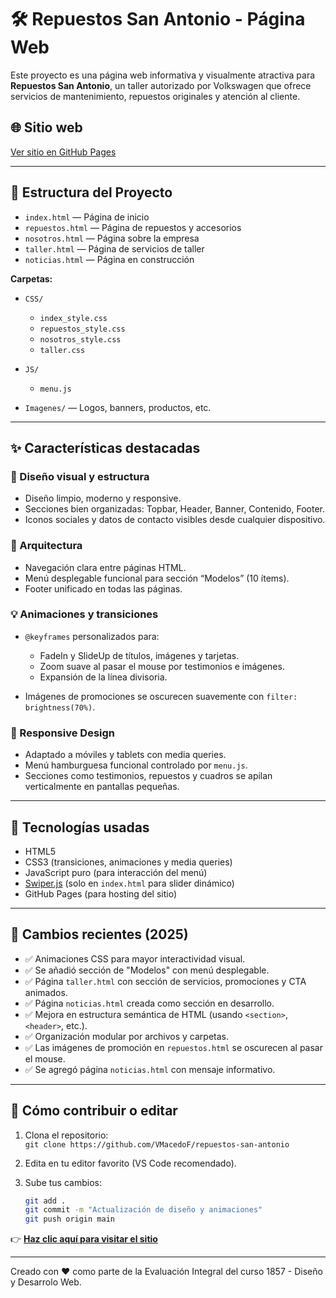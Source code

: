 # 🛠 Repuestos San Antonio - Página Web

Este proyecto es una página web informativa y visualmente atractiva para **Repuestos San Antonio**, un taller autorizado por Volkswagen que ofrece servicios de mantenimiento, repuestos originales y atención al cliente.

## 🌐 Sitio web
[Ver sitio en GitHub Pages](https://vmacedof.github.io/repuestos-san-antonio/)

---

## 📄 Estructura del Proyecto

- `index.html` — Página de inicio  
- `repuestos.html` — Página de repuestos y accesorios  
- `nosotros.html` — Página sobre la empresa  
- `taller.html` — Página de servicios de taller  
- `noticias.html` — Página en construcción  

**Carpetas:**

- `CSS/`  
  - `index_style.css`  
  - `repuestos_style.css`  
  - `nosotros_style.css`  
  - `taller.css`  

- `JS/`  
  - `menu.js`

- `Imagenes/` — Logos, banners, productos, etc.

---

## ✨ Características destacadas

### 🎨 Diseño visual y estructura

- Diseño limpio, moderno y responsive.
- Secciones bien organizadas: Topbar, Header, Banner, Contenido, Footer.
- Iconos sociales y datos de contacto visibles desde cualquier dispositivo.

### 🎯 Arquitectura

- Navegación clara entre páginas HTML.
- Menú desplegable funcional para sección “Modelos” (10 ítems).
- Footer unificado en todas las páginas.

### 💡 Animaciones y transiciones

- `@keyframes` personalizados para:
  - FadeIn y SlideUp de títulos, imágenes y tarjetas.
  - Zoom suave al pasar el mouse por testimonios e imágenes.
  - Expansión de la línea divisoria.

- Imágenes de promociones se oscurecen suavemente con `filter: brightness(70%)`.

### 📱 Responsive Design

- Adaptado a móviles y tablets con media queries.
- Menú hamburguesa funcional controlado por `menu.js`.
- Secciones como testimonios, repuestos y cuadros se apilan verticalmente en pantallas pequeñas.

---

## 🔧 Tecnologías usadas

- HTML5  
- CSS3 (transiciones, animaciones y media queries)  
- JavaScript puro (para interacción del menú)  
- [Swiper.js](https://swiperjs.com/) (solo en `index.html` para slider dinámico)  
- GitHub Pages (para hosting del sitio)

---

## 📌 Cambios recientes (2025)

- ✅ Animaciones CSS para mayor interactividad visual.
- ✅ Se añadió sección de "Modelos" con menú desplegable.
- ✅ Página `taller.html` con sección de servicios, promociones y CTA animados.
- ✅ Página `noticias.html` creada como sección en desarrollo.
- ✅ Mejora en estructura semántica de HTML (usando `<section>`, `<header>`, etc.).
- ✅ Organización modular por archivos y carpetas.
- ✅ Las imágenes de promoción en `repuestos.html` se oscurecen al pasar el mouse.
- ✅ Se agregó página `noticias.html` con mensaje informativo.

---

## 🔄 Cómo contribuir o editar

1. Clona el repositorio:  
   `git clone https://github.com/VMacedoF/repuestos-san-antonio`

2. Edita en tu editor favorito (VS Code recomendado).

3. Sube tus cambios:
   ```bash
   git add .
   git commit -m "Actualización de diseño y animaciones"
   git push origin main

👉 **[Haz clic aquí para visitar el sitio](https://vmacedof.github.io/repuestos-san-antonio/index.html)**

---

Creado con ❤️ como parte de la Evaluación Integral del curso 1857 - Diseño y Desarrolo Web.

